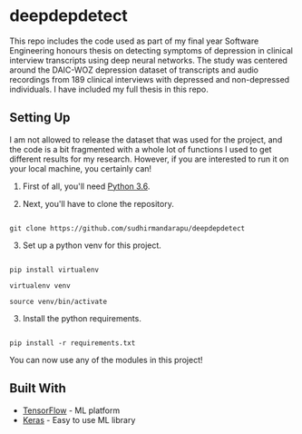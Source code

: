 # deepdepdetect

This repo includes the code used as part of my final year Software Engineering honours thesis on detecting symptoms of depression in clinical interview transcripts using deep neural networks. The study was centered around the DAIC-WOZ depression dataset of transcripts and audio recordings from 189 clinical interviews with depressed and non-depressed individuals. I have included my full thesis in this repo.

## Setting Up

I am not allowed to release the dataset that was used for the project, and the code is a bit fragmented with a whole lot of functions I used to get different results for my research. However, if you are interested to run it on your local machine, you certainly can!

1. First of all, you'll need [Python 3.6](https://www.python.org/downloads/release/python-360/).

2. Next, you'll have to clone the repository.

```

git clone https://github.com/sudhirmandarapu/deepdepdetect

```

3. Set up a python venv for this project.

```

pip install virtualenv

virtualenv venv

source venv/bin/activate

```

3. Install the python requirements.

```

pip install -r requirements.txt

```

You can now use any of the modules in this project!


## Built With

* [TensorFlow](https://www.tensorflow.org/) - ML platform
* [Keras](https://keras.io/) - Easy to use ML library
